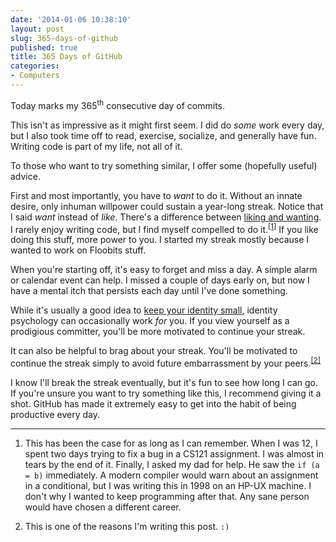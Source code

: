```yaml
---
date: '2014-01-06 10:38:10'
layout: post
slug: 365-days-of-github
published: true
title: 365 Days of GitHub
categories:
- Computers
---
```


<script type="text/javascript">
var style = document.createElement("style");
style.setAttribute("type", "text/css");
style.appendChild(document.createTextNode("\
#github_streak_365:hover {\
  background: url(\"/images/github_streak_365.gif\");\
}\
#github_streak_365 {\
  background: url(\"/images/github_streak_365.png\");\
  width: 740px;\
  height: 292px;\
}"));
document.head.appendChild(style);
</script>

Today marks my 365<sup>th</sup> consecutive day of commits.

<div id="github_streak_365" class="chart"></div>

This isn't as impressive as it might first seem. I did do *some* work every day, but I also took time off to read, exercise, socialize, and generally have fun. Writing code is part of my life, not all of it.

To those who want to try something similar, I offer some (hopefully useful) advice.

First and most importantly, you have to *want* to do it. Without an innate desire, only inhuman willpower could sustain a year-long streak. Notice that I said *want* instead of *like*. There's a difference between [liking and wanting](http://lesswrong.com/lw/6kx/wanting_vs_liking_revisited/). I rarely enjoy writing code, but I find myself compelled to do it.<sup>[\[1\]](#ref_1)</sup> If you like doing this stuff, more power to you. I started my streak mostly because I wanted to work on Floobits stuff.

When you're starting off, it's easy to forget and miss a day. A simple alarm or calendar event can help. I missed a couple of days early on, but now I have a mental itch that persists each day until I've done something.

While it's usually a good idea to [keep your identity small](http://paulgraham.com/identity.html), identity psychology can occasionally work *for* you. If you view yourself as a prodigious committer, you'll be more motivated to continue your streak.

It can also be helpful to brag about your streak. You'll be motivated to continue the streak simply to avoid future embarrassment by your peers.<sup>[\[2\]](#ref_2)</sup>

I know I'll break the streak eventually, but it's fun to see how long I can go. If you're unsure you want to try something like this, I recommend giving it a shot. GitHub has made it extremely easy to get into the habit of being productive every day.

---

1. <span id="ref_1"></span>This has been the case for as long as I can remember. When I was 12, I spent two days trying to fix a bug in a CS121 assignment. I was almost in tears by the end of it. Finally, I asked my dad for help. He saw the `if (a = b)` immediately. A modern compiler would warn about an assignment in a conditional, but I was writing this in 1998 on an HP-UX machine. I don't why I wanted to keep programming after that. Any sane person would have chosen a different career.

2. <span id="ref_1"></span>This is one of the reasons I'm writing this post. `:)`
